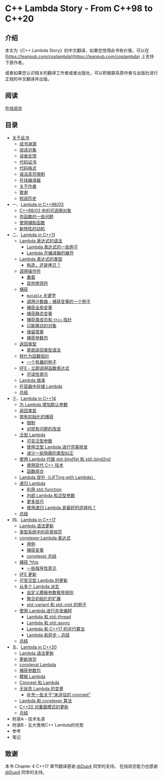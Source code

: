 # C++ Lambda Story - From C++98 to C++20
## 介绍
本文为《C++ Lambda Story》的中文翻译，如果您觉得此书有价值，可以在 [https://leanpub.com/cpplambda](https://leanpub.com/cpplambda) 上支持下原作者。

或者如果您认识相关的翻译工作者或者出版社，可以积极联系原作者与出版社进行正规的中文翻译并出版。

## 阅读
[在线阅览](https://nolongerwait.com/cpp_lambda_story_chinese_edition/)

## 目录

- [关于此书](Source/Chapter0/README.md)
    - [成书渊源](Source/Chapter0/README.md#成书渊源)
    - [阅读对象](Source/Chapter0/README.md#阅读对象)
    - [读者反馈](Source/Chapter0/README.md#读者反馈)
    - [代码证书](Source/Chapter0/README.md#代码证书)
    - [代码格式](Source/Chapter0/README.md#代码格式)
    - [语法高亮限制](Source/Chapter0/README.md#语法高亮限制)
    - [在线编译器](Source/Chapter0/README.md#在线编译器)
    - [关于作者](Source/Chapter0/README.md#关于作者)
    - [致谢](Source/Chapter0/README.md#致谢)
    - [校阅历史](Source/Chapter0/README.md#校阅历史)
- 一、[Lambda in C++98/03](Source/Chapter1/README.md)
    - [C++98/03 中的可调用对象](Source/Chapter1/README.md#1-C++98/03-中的可调用对象)
    - [仿函数的一些问题](Source/Chapter1/README.md#2-仿函数的一些问题)
    - [使用辅助函数](Source/Chapter1/README.md#3-使用辅助函数)
    - [新特性的动机](Source/Chapter1/README.md#4-新特性的动机)
- 二、[Lambda in C++11](Source/Chapter2/README.md)
    - [Lambda 表达式的语法](Source/Chapter2/README.md#1-Lambda-表达式的语法)
        - [Lambda 表达式的一些例子](Source/Chapter2/README.md#Lambda-表达式的一些例子)
        - [Lambda 在编译器的展开](Source/Chapter2/README.md#Lambda-在编译器的展开)
    - [Lambda 表达式的类型](Source/Chapter2/README.md#2-Lambda-表达式的类型)
        - [构造，还是拷贝？](Source/Chapter2/README.md#构造还是拷贝)
    - [调用操作符](Source/Chapter2/README.md#3-调用操作符)
        - [重载](Source/Chapter2/README.md#重载)
        - [其他修饰符](Source/Chapter2/README.md#其他修饰符)
    - [捕获](Source/Chapter2/README.md#4-捕获)
        - [`mutable` 关键字](Source/Chapter2/README.md#mutable-关键字)
        - [调用计数器 - 捕获变量的一个例子](Source/Chapter2/README.md#调用计数器---捕获变量的一个例子)
        - [捕获全局变量](Source/Chapter2/README.md#捕获全局变量)
        - [捕获静态变量](Source/Chapter2/README.md#捕获静态变量)
        - [捕获类成员和 `this` 指针](Source/Chapter2/README.md#捕获类成员和-this-指针)
        - [只能移动的对象](Source/Chapter2/README.md#只能移动的对象)
        - [保留常量](Source/Chapter2/README.md#保留常量)
        - [捕获参数包](Source/Chapter2/README.md#捕获参数包)
    - [返回类型](Source/Chapter2/README.md#5-返回类型)
        - [尾部返回类型语法](Source/Chapter2/README.md#尾部返回类型语法)
    - [转化为函数指针](Source/Chapter2/README.md#6-转化为函数指针)
        - [一个有趣的例子](Source/Chapter2/README.md#一个有趣的例子)
    - [IIFE - 立即调用函数表达式](Source/Chapter2/README.md#7-IIFE---立即调用函数表达式)
        - [可读性提示](Source/Chapter2/README.md#可读性提示)
    - [Lambda 继承](Source/Chapter2/README.md#8-Lambda-继承)
    - [在容器中存储 Lambda](Source/Chapter2/README.md#9-在容器中存储-Lambda)
    - [总结](Source/Chapter2/README.md#10.-总结)
- 三、[Lambda in C++14](Source/Chapter3/README.md)
    - [为 Lambda 增加默认参数](Source/Chapter3/README.md#1.-为-Lambda-增加默认参数)
    - [返回类型](Source/Chapter3/README.md#2.-返回类型)
    - [带有初始化的捕获](Source/Chapter3/README.md#3-带有初始化的捕获)
        - [限制](Source/Chapter3/README.md#限制)
        - [对现有问题的改进](Source/Chapter3/README.md#对现有问题的改进)
    - [泛型 Lambda](Source/Chapter3/README.md#4-泛型-Lambda)
        - [可变泛型参数](Source/Chapter3/README.md#可变泛型参数)
        - [使用泛型 Lambda 进行完美转发](Source/Chapter3/README.md#使用泛型-Lambda-进行完美转发)
        - [减少一些隐蔽的类型纠正](Source/Chapter3/README.md#减少一些隐蔽的类型纠正)
    - [使用 Lambda 代替 std::bind1st 和 std::bind2nd](Source/Chapter3/README.md#5-使用-Lambda-代替-std::bind1st-和-std::bind2nd)
        - [使用现代 C++ 技术](Source/Chapter3/README.md#使用现代-C++-技术)
        - [函数组合](Source/Chapter3/README.md#函数组合)
    - [Lambda 提升（LIFTing with Lambda）](Source/Chapter3/README.md#6-Lambda-提升LIFTing-with-Lambda)
    - [递归 Lambda](Source/Chapter3/README.md#7-递归-Lambda)
        - [利用 std::function](Source/Chapter3/README.md#利用-std::function)
        - [内部 Lambda 和泛型参数](Source/Chapter3/README.md#内部-Lambda-和泛型参数)
        - [更多技巧](Source/Chapter3/README.md#更多技巧)
        - [使用递归 Lambda 是最好的选择吗？](Source/Chapter3/README.md#使用递归-Lambda-是最好的选择吗)
    - [总结](Source/Chapter3/README.md#8-总结)
- 四、[Lambda in C++17](Source/Chapter4/README.md)
    - [Lambda 语法更新](Source/Chapter4/README.md#1-Lambda-语法更新)
    - [类型系统中的异常规范](Source/Chapter4/README.md#2-类型系统中的异常规范)
    - [constexpr Lambda 表达式](Source/Chapter4/README.md#3-constexpr-Lambda-表达式)
        - [用例](Source/Chapter4/README.md#用例)
        - [捕获变量](Source/Chapter4/README.md#捕获变量)
        - [constexpr 总结](Source/Chapter4/README.md#constexpr-总结)
    - [捕获 *this](Source/Chapter4/README.md#4-捕获-this)
        - [一些指导性意见](Source/Chapter4/README.md#一些指导性意见)
    - [IIFE 更新](Source/Chapter4/README.md#5-IIFE-更新)
    - [可变泛型 Lambda 的更新](Source/Chapter4/README.md#6-可变泛型-Lambda-的更新)
    - [从多个 Lambda 派生](Source/Chapter4/README.md#7-从多个-Lambda-派生)
        - [自定义模板参数推导规则](Source/Chapter4/README.md#自定义模板参数推导规则)
        - [聚合初始化的扩展](Source/Chapter4/README.md#聚合初始化的扩展)
        - [std::variant 和 std::visit 的例子](Source/Chapter4/README.md#std::variant-和-std::visit-的例子)
    - [使用 Lambda 进行并发编程](Source/Chapter4/README.md#8-使用-Lambda-进行并发编程)
        - [Lambda 和 std::thread](Source/Chapter4/README.md#Lambda-和-std::thread)
        - [Lambda 和 std::async](Source/Chapter4/README.md#Lambda-和-std::async)
        - [Lambda 和 C++17 的并行算法](Source/Chapter4/README.md#Lambda-和-C++17-的并行算法)
        - [Lambda 和异步 - 总结](Source/Chapter4/README.md#Lambda-和异步---总结)
    - [总结](Source/Chapter4/README.md#9-总结)
- 五、[Lambda in C++20](Source/Chapter5/README.md)
    - [Lambda 语法更新](Source/Chapter5/README.md#1-Lambda-语法更新)
    - [更新快览](Source/Chapter5/README.md#2-更新快览)
    - [consteval Lambda](Source/Chapter5/README.md#3-consteval-Lambda)
    - [捕获参数包](Source/Chapter5/README.md#4-捕获参数包)
    - [模板 Lambda](Source/Chapter5/README.md#5-模板-Lambda)
    - [Concept 和 Lambda](Source/Chapter5/README.md#6-Concept-和-Lambda)
    - [无状态 Lambda 的变更](Source/Chapter5/README.md#7-无状态-Lambda-的变更)
        - [补充一些关于“未评估的 concept”](Source/Chapter5/README.md#补充一些关于未评估的-concept)
    - [Lambda 和 constexpr 算法](Source/Chapter5/README.md#8-Lambda-和-constexpr-算法)
    - [C++20 对重载模式的更新](Source/Chapter5/README.md#9-C++20-对重载模式的更新)
    - [总结](Source/Chapter5/README.md#10-总结)
- 附录A - 技术名录
- 附录B - 五大使用C++ Lambda的优势
- 参考
- 笔记

## 致谢
本书 Chapter 4 C++17 章节翻译感谢 [@Dup4](https://github.com/Dup4) 同学的支持。
在线阅览能力也感谢 [@Dup4](https://github.com/Dup4) 同学的支持。
